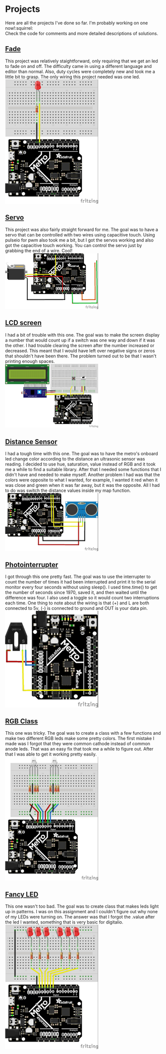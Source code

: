 # Projects
Here are all the projects I've done so far. I'm probably working on one now!:squirrel: <br>Check the code for comments and more detailed descriptions of solutions.
## [Fade](/blob/master/fade.py)
This project was relatively staightforward, only requiring that we get an led to fade on and off. The difficulty came in using a different language and editor than normal. Also, duty cycles were completely new and took me a little bit to grasp. The only wiring this project needed was one led.
<br><img src="media/fade.jpg" width="300">
## [Servo](/blob/master/servo.py)
This project was also fairly straight forward for me. The goal was to have a servo that can be controlled with two wires using capacitive touch. Using pulseio for pwm also took me a bit, but I got the servos working and also got the capacitive touch working. You can control the servo just by grabbing the end of a wire. Cool!
<br><img src="media/servo.jpg" width="300">
## [LCD screen](/blob/master/lcdcount.py)
I had a bit of trouble with this one. The goal was to make the screen display a number that would count up if a switch was one way and down if it was the other. I had trouble clearing the screen after the number increased or decreased. This meant that I would have left over negative signs or zeros that shouldn't have been there. The problem turned out to be that I wasn't printing enough spaces.
<br><img src="media/lcdcount.jpg" width="300">
## [Distance Sensor](/blob/master/ultrasoniccolor.py)
I had a tough time with this one. The goal was to have the metro's onboard led change color according to the distance an ultrasonic sensor was reading. I decided to use hue, saturation, value instead of RGB and it took me a while to find a suitable library. After that I needed some functions that I didn't have and needed to make myself. Another problem I had was that the colors were opposite to what I wanted, for example, I wanted it red when it was close and green when it was far away, but it was the opposite. All I had to do was switch the distance values inside my map function.
<br><img src="media/ultrasonicsensor.jpg" width="300">
## [Photointerrupter](/blob/master/photointerrupt.py)
I got through this one pretty fast. The goal was to use the interrupter to count the number of times it had been interrupted and print it to the serial monitor every four seconds without using sleep(). I used time.time() to get the number of seconds since 1970, saved it, and then waited until the difference was four. I also used a toggle so it would count two interruptions each time. One thing to note about the wiring is that (+) and L are both connected to 5v, (-) is connected to ground and OUT is your data pin.
<br><img src="media/photointerrupter.jpg" width="300">
## [RGB Class](/blob/master/rgb.py)
This one was tricky. The goal was to create a class with a few functions and make two different RGB leds make some pretty colors. The first mistake I made was I forgot that they were common cathode instead of common anode leds. That was an easy fix that took me a while to figure out. After that I was able to get it working pretty easily.
<br><img src="media/rgb.jpg" width="300">
## [Fancy LED](/blob/master/fancyLED.py)
This one wasn't too bad. The goal was to create class that makes leds light up in patterns. I was on this assignment and I couldn't figure out why none of my LEDs were turning on. The answer was that I forgot the .value after the led I wanted, something that is very basic for digitalio.
<br><img src="media/fancyLED.jpg" width="300">